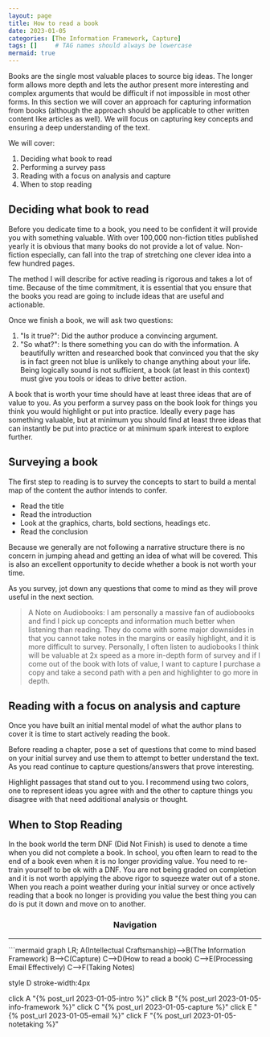 ```yaml
---
layout: page
title: How to read a book
date: 2023-01-05
categories: [The Information Framework, Capture]
tags: []     # TAG names should always be lowercase
mermaid: true
---
```

Books are the single most valuable places to source big ideas. The longer form allows more depth and lets the author present more interesting and complex arguments that would be difficult if not impossible in most other forms. In this section we will cover an approach for capturing information from books (although the approach should be applicable to other written content like articles as well). We will focus on capturing key concepts and ensuring a deep understanding of the text.

We will cover:

1.	Deciding what book to read
2.	Performing a survey pass
3.	Reading with a focus on analysis and capture
4.	When to stop reading

## Deciding what book to read

Before you dedicate time to a book, you need to be confident it will provide you with something valuable. With over 100,000 non-fiction titles published yearly it is obvious that many books do not provide a lot of value. Non-fiction especially, can fall into the trap of stretching one clever idea into a few hundred pages.

The method I will describe for active reading is rigorous and takes a lot of time. Because of the time commitment, it is essential that you ensure that the books you read are going to include ideas that are useful and actionable.

Once we finish a book, we will ask two questions:
1.	"Is it true?": Did the author produce a convincing argument.
2.	"So what?": Is there something you can do with the information. A beautifully written and researched book that convinced you that the sky is in fact green not blue is unlikely to change anything about your life. Being logically sound is not sufficient, a book (at least in this context) must give you tools or ideas to drive better action.

A book that is worth your time should have at least three ideas that are of value to you. As you perform a survey pass on the book look for things you think you would highlight or put into practice. Ideally every page has something valuable, but at minimum you should find at least three ideas that can instantly be put into practice or at minimum spark interest to explore further.

## Surveying a book
The first step to reading is to survey the concepts to start to build a mental map of the content the author intends to confer.
- Read the title
- Read the introduction
- Look at the graphics, charts, bold sections, headings etc.
- Read the conclusion

Because we generally are not following a narrative structure there is no concern in jumping ahead and getting an idea of what will be covered. This is also an excellent opportunity to decide whether a book is not worth your time.

As you survey, jot down any questions that come to mind as they will prove useful in the next section.

> A Note on Audiobooks:
> I am personally a massive fan of audiobooks and find I pick up concepts and information much better when listening than reading. They do come with some major downsides in that you cannot take notes in the margins or easily highlight, and it is more difficult to survey. Personally, I often listen to audiobooks I think will be valuable at 2x speed as a more in-depth form of survey and if I come out of the book with lots of value, I want to capture I purchase a copy and take a second path with a pen and highlighter to go more in depth.

## Reading with a focus on analysis and capture
Once you have built an initial mental model of what the author plans to cover it is time to start actively reading the book.

Before reading a chapter, pose a set of questions that come to mind based on your initial survey and use them to attempt to better understand the text. As you read continue to capture questions/answers that prove interesting.

Highlight passages that stand out to you. I recommend using two colors, one to represent ideas you agree with and the other to capture things you disagree with that need additional analysis or thought.

## When to Stop Reading
In the book world the term DNF (Did Not Finish) is used to denote a time when you did not complete a book. In school, you often learn to read to the end of a book even when it is no longer providing value. You need to re-train yourself to be ok with a DNF. You are not being graded on completion and it is not worth applying the above rigor to squeeze water out of a stone. When you reach a point weather during your initial survey or once actively reading that a book no longer is providing you value the best thing you can do is put it down and move on to another.

<center><h3>Navigation</h3></center>
<hr/>
```mermaid
graph LR;
  A(Intellectual Craftsmanship)-->B(The Information Framework)
  B-->C(Capture)
  C-->D(How to read a book)
  C-->E(Processing Email Effectively)
  C-->F(Taking Notes)

  style D stroke-width:4px

  click A "{% post_url 2023-01-05-intro %}"
  click B "{% post_url 2023-01-05-info-framework %}"
  click C "{% post_url 2023-01-05-capture %}"
  click E "{% post_url 2023-01-05-email %}"
  click F "{% post_url 2023-01-05-notetaking %}"
```